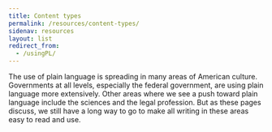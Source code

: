 ```yaml
---
title: Content types
permalink: /resources/content-types/
sidenav: resources
layout: list
redirect_from:
  - /usingPL/
---
```


The use of plain language is spreading in many areas of American culture. Governments at all levels, especially the federal government, are using plain language more extensively. Other areas where we see a push toward plain language include the sciences and the legal profession. But as these pages discuss, we still have a long way to go to make all writing in these areas easy to read and use.
